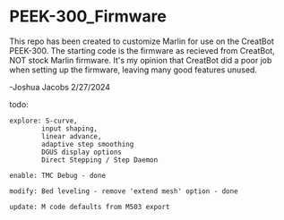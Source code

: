 # PEEK-300_Firmware

This repo has been created to customize Marlin for use on the CreatBot PEEK-300.  The starting code is the firmware as recieved from CreatBot, NOT stock Marlin firmware.  It's my opinion that CreatBot did a poor job when setting up the firmware, leaving many good features unused.

-Joshua Jacobs 2/27/2024


todo:

    explore: S-curve, 
            input shaping,
            linear advance, 
            adaptive step smoothing
            DGUS display options
            Direct Stepping / Step Daemon

    enable: TMC Debug - done

    modify: Bed leveling - remove 'extend mesh' option - done

    update: M code defaults from M503 export